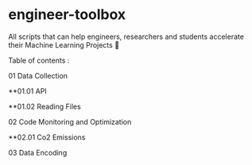 # engineer-toolbox
All scripts that can help engineers, researchers and students accelerate their Machine Learning Projects 🚀

Table of contents :
 
01 Data Collection
  
**01.01 API
    
**01.02 Reading Files
   
02 Code Monitoring and Optimization
  
**02.01 Co2 Emissions
    
03 Data Encoding
  
